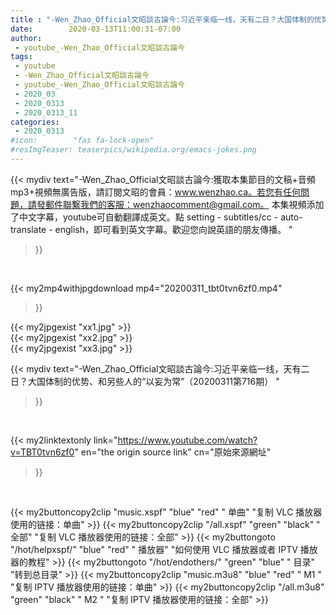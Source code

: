 ```yaml
---
title : "-Wen_Zhao_Official文昭談古論今:习近平亲临一线，天有二日？大国体制的优势、和另些人的“以妄为常”（20200311第716期） "
date:        2020-03-13T11:00:31-07:00
author:
 - youtube_-Wen_Zhao_Official文昭談古論今
tags:
 - youtube
 - -Wen_Zhao_Official文昭談古論今
 - youtube_-Wen_Zhao_Official文昭談古論今
 - 2020_03
 - 2020_0313
 - 2020_0313_11
categories:
 - 2020_0313
#icon:        "fas fa-lock-open"
#resImgTeaser: teaserpics/wikipedia.org/emacs-jokes.png
---
```


{{< mydiv text="-Wen_Zhao_Official文昭談古論今:獲取本集節目的文稿+音頻mp3+視頻無廣告版，請訂閱文昭的會員：www.wenzhao.ca。若您有任何問題，請發郵件聯繫我們的客服：wenzhaocomment@gmail.com。 本集視頻添加了中文字幕，youtube可自動翻譯成英文。點 setting - subtitles/cc - auto-translate - english，即可看到英文字幕。歡迎您向說英語的朋友傳播。 "
>}}
<br>


{{< my2mp4withjpgdownload mp4="20200311_tbt0tvn6zf0.mp4"
>}}

{{< my2jpgexist "xx1.jpg" >}}<br>
{{< my2jpgexist "xx2.jpg" >}}<br>
{{< my2jpgexist "xx3.jpg" >}}<br>



{{< mydiv text="-Wen_Zhao_Official文昭談古論今:习近平亲临一线，天有二日？大国体制的优势、和另些人的“以妄为常”（20200311第716期） "
>}}
<br>

{{< my2linktextonly link="https://www.youtube.com/watch?v=TBT0tvn6zf0"
en="the origin source link" cn="原始來源網址"
>}}


<br>

{{< my2buttoncopy2clip "music.xspf"        "blue"   "red"    " 单曲"  "复制 VLC 播放器使用的链接：单曲" >}} {{< my2buttoncopy2clip "/all.xspf"         "green"  "black"  " 全部"  "复制 VLC 播放器使用的链接：全部" >}} {{< my2buttongoto      "/hot/helpxspf/"    "blue"   "red"    " 播放器" "如何使用 VLC 播放器或者 IPTV 播放器的教程" >}} {{< my2buttongoto      "/hot/endothers/"   "green"  "blue"   " 目录"   "转到总目录" >}} {{< my2buttoncopy2clip "music.m3u8"        "blue"   "red"    " M1 "    "复制 IPTV 播放器使用的链接：单曲" >}} {{< my2buttoncopy2clip "/all.m3u8"         "green"  "black"  " M2 "    "复制 IPTV 播放器使用的链接：全部" >}} 
